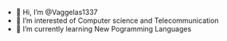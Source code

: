 - 👋 Hi, I’m @Vaggelas1337
- 👀 I’m interested  of Computer science and Telecommunication
- 🌱 I’m currently learning New Pogramming Languages


<!---
Vaggelas1337/Vaggelas1337 is a ✨ special ✨ repository because its `README.md` (this file) appears on your GitHub profile.
You can click the Preview link to take a look at your changes.
--->
